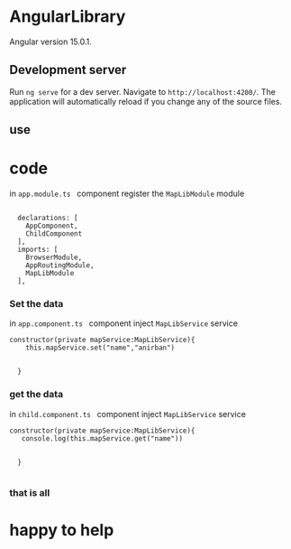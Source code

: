 # AngularLibrary

Angular version 15.0.1.

## Development server

Run `ng serve` for a dev server. Navigate to `http://localhost:4200/`. The application will automatically reload if you change any of the source files.


## use

# code

in `app.module.ts ` component register the `MapLibModule` module

```

  declarations: [
    AppComponent,
    ChildComponent
  ],
  imports: [
    BrowserModule,
    AppRoutingModule,
    MapLibModule
  ],

```
### Set the data

in `app.component.ts ` component inject  `MapLibService` service


```
constructor(private mapService:MapLibService){
    this.mapService.set("name","anirban")
  

  }

```


### get the data



in `child.component.ts ` component inject  `MapLibService` service


```
constructor(private mapService:MapLibService){
   console.log(this.mapService.get("name"))
  

  }


```


### that is all 

# happy to help


